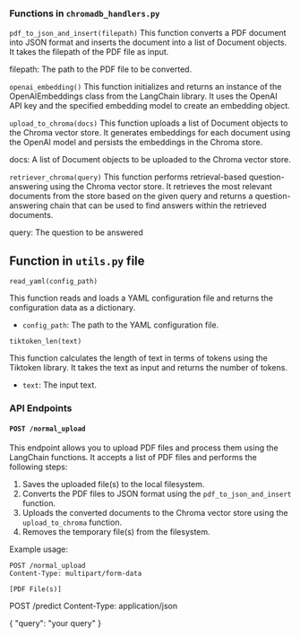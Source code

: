 ### Functions in `chromadb_handlers.py`

`pdf_to_json_and_insert(filepath)`
This function converts a PDF document into JSON format and inserts the document into a list of Document objects. It takes the filepath of the PDF file as input.

filepath: The path to the PDF file to be converted.

`openai_embedding()`
This function initializes and returns an instance of the OpenAIEmbeddings class from the LangChain library. It uses the OpenAI API key and the specified embedding model to create an embedding object.

`upload_to_chroma(docs)`
This function uploads a list of Document objects to the Chroma vector store. It generates embeddings for each document using the OpenAI model and persists the embeddings in the Chroma store.

docs: A list of Document objects to be uploaded to the Chroma vector store.

`retriever_chroma(query)`
This function performs retrieval-based question-answering using the Chroma vector store. It retrieves the most relevant documents from the store based on the given query and returns a question-answering chain that can be used to find answers within the retrieved documents.

query: The question to be answered

## Function in `utils.py` file

`read_yaml(config_path)`

This function reads and loads a YAML configuration file and returns the configuration data as a dictionary.

- `config_path`: The path to the YAML configuration file.

`tiktoken_len(text)`

This function calculates the length of text in terms of tokens using the Tiktoken library. It takes the text as input and returns the number of tokens.

- `text`: The input text.


### API Endpoints

#### `POST /normal_upload`

This endpoint allows you to upload PDF files and process them using the LangChain functions. It accepts a list of PDF files and performs the following steps:

1. Saves the uploaded file(s) to the local filesystem.
2. Converts the PDF files to JSON format using the `pdf_to_json_and_insert` function.
3. Uploads the converted documents to the Chroma vector store using the `upload_to_chroma` function.
4. Removes the temporary file(s) from the filesystem.

Example usage:

```http
POST /normal_upload
Content-Type: multipart/form-data

[PDF File(s)]
```

POST /predict
Content-Type: application/json

{
  "query": "your query"
}